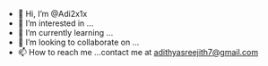- 👋 Hi, I’m @Adi2x1x
- 👀 I’m interested in ...
- 🌱 I’m currently learning ...
- 💞️ I’m looking to collaborate on ...
- 📫 How to reach me ...contact me at adithyasreejith7@gmail.com

<!---
Adi2x1x/Adi2x1x is a ✨ special ✨ repository because its `README.md` (this file) appears on your GitHub profile.
You can click the Preview link to take a look at your changes.
--->
